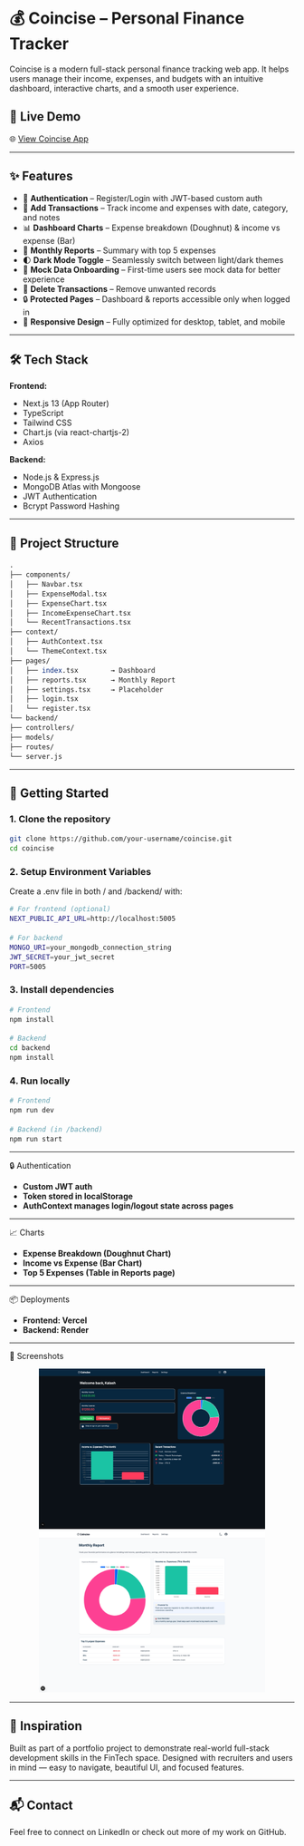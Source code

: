 # 💰 Coincise – Personal Finance Tracker

Coincise is a modern full-stack personal finance tracking web app. It helps users manage their income, expenses, and budgets with an intuitive dashboard, interactive charts, and a smooth user experience.

## 🔗 Live Demo

🌐 [View Coincise App](https://your-vercel-url.vercel.app)

---

## ✨ Features

- 🔐 **Authentication** – Register/Login with JWT-based custom auth
- 💸 **Add Transactions** – Track income and expenses with date, category, and notes
- 📊 **Dashboard Charts** – Expense breakdown (Doughnut) & income vs expense (Bar)
- 📅 **Monthly Reports** – Summary with top 5 expenses
- 🌓 **Dark Mode Toggle** – Seamlessly switch between light/dark themes
- 🧪 **Mock Data Onboarding** – First-time users see mock data for better experience
- 🧹 **Delete Transactions** – Remove unwanted records
- 🔒 **Protected Pages** – Dashboard & reports accessible only when logged in
- 📱 **Responsive Design** – Fully optimized for desktop, tablet, and mobile

---

## 🛠 Tech Stack

**Frontend:**

- Next.js 13 (App Router)
- TypeScript
- Tailwind CSS
- Chart.js (via react-chartjs-2)
- Axios

**Backend:**

- Node.js & Express.js
- MongoDB Atlas with Mongoose
- JWT Authentication
- Bcrypt Password Hashing

---

## 📂 Project Structure

```perl
.
├── components/
│   ├── Navbar.tsx
│   ├── ExpenseModal.tsx
│   ├── ExpenseChart.tsx
│   ├── IncomeExpenseChart.tsx
│   └── RecentTransactions.tsx
├── context/
│   ├── AuthContext.tsx
│   └── ThemeContext.tsx
├── pages/
│   ├── index.tsx        → Dashboard
│   ├── reports.tsx      → Monthly Report
│   ├── settings.tsx     → Placeholder
│   ├── login.tsx
│   └── register.tsx
└── backend/
├── controllers/
├── models/
├── routes/
└── server.js
```

---

## 🚀 Getting Started

### 1. Clone the repository

```bash
git clone https://github.com/your-username/coincise.git
cd coincise
```

### 2. Setup Environment Variables

Create a .env file in both / and /backend/ with:

```bash
# For frontend (optional)
NEXT_PUBLIC_API_URL=http://localhost:5005

# For backend
MONGO_URI=your_mongodb_connection_string
JWT_SECRET=your_jwt_secret
PORT=5005
```

### 3. Install dependencies

```bash
# Frontend
npm install

# Backend
cd backend
npm install
```

### 4. Run locally

```bash
# Frontend
npm run dev

# Backend (in /backend)
npm run start
```

---

🔒 Authentication

- **Custom JWT auth**
- **Token stored in localStorage**
- **AuthContext manages login/logout state across pages**

---

📈 Charts

- **Expense Breakdown (Doughnut Chart)**
- **Income vs Expense (Bar Chart)**
- **Top 5 Expenses (Table in Reports page)**

---

📦 Deployments

- **Frontend: Vercel**
- **Backend: Render**

---

📸 Screenshots

<p align="center">
  <img src="./public/screenshot1.png" alt="Dashboard" width="400"/>
  <img src="./public/screenshot2.png" alt="Reports" width="400"/>
</p>

---

## 🧠 Inspiration

Built as part of a portfolio project to demonstrate real-world full-stack development skills in the FinTech space. Designed with recruiters and users in mind — easy to navigate, beautiful UI, and focused features.

---

## 📬 Contact

Feel free to connect on LinkedIn or check out more of my work on GitHub.
